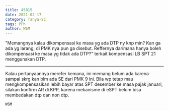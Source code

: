 ```yaml
---
title: 45015
date: 2021-02-17
category: Tanya-SC
tags: PPh
author: WSM
---
```


"Memangnya kalau dikompensasi ke masa yg ada DTP ny knp min? Kan ga ada yg larang, di PMK nya pun ga disebut. Reffernya darimana hanya boleh dikompensasi ke masa yg tidak ada DTP?" terkait kompensasi LB SPT 21 menggunakan DTP.

---

Kalau pertanyaannya merefer kemana, ini memang belum ada karena sampai skrg kan blm ada SE dari PMK 9 ini. Bila wp tetap mau mengkompensasikan lebih bayar atas SPT desember ke masa pajak januari, silakan konfirm AR di KPP, karena mekanisme di eSPT belum bisa membedakan dtp dan non dtp.

`WSM`
